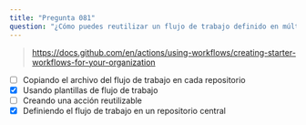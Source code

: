 ```yaml
---
title: "Pregunta 081"
question: "¿Cómo puedes reutilizar un flujo de trabajo definido en múltiples repositorios? (Elige dos.)"
---
```



> https://docs.github.com/en/actions/using-workflows/creating-starter-workflows-for-your-organization
- [ ] Copiando el archivo del flujo de trabajo en cada repositorio
- [x] Usando plantillas de flujo de trabajo
- [ ] Creando una acción reutilizable
- [x] Definiendo el flujo de trabajo en un repositorio central
